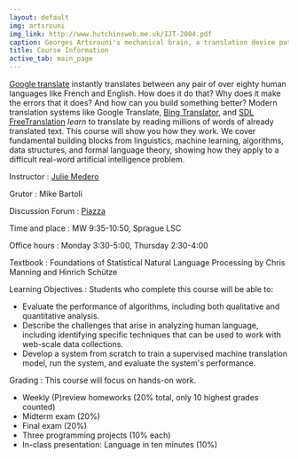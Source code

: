```yaml
---
layout: default
img: artsrouni
img_link: http://www.hutchinsweb.me.uk/IJT-2004.pdf
caption: Georges Artsrouni's mechanical brain, a translation device patented in 1933 in France.
title: Course Information
active_tab: main_page 
---
```


[Google translate](http://translate.google.com/) instantly
translates between any pair of over eighty human languages 
like French and English. How does it do that? Why does it 
make the errors that it does? And how can you build something 
better? Modern translation systems like Google Translate, 
[Bing Translator](http://www.microsofttranslator.com/),
and [SDL FreeTranslation](http://www.freetranslation.com/)
*learn* to translate by reading millions of words of already 
translated text. This course will show you how they work. 
We cover fundamental building blocks from linguistics, 
machine learning, algorithms, data structures, and formal 
language theory, showing how they apply to a difficult
real-word artificial intelligence problem.

Instructor
:  [Julie Medero](http://cs.hmc.edu/~julie)

Grutor
: Mike Bartoli

Discussion Forum
: [Piazza](https://piazza.com/class/i4ugmh3p8hx459)

Time and place
: MW 9:35-10:50, Sprague LSC

Office hours
: Monday 3:30-5:00, Thursday 2:30-4:00

Textbook
: Foundations of Statistical Natural Language Processing by Chris Manning and Hinrich Schütze

Learning Objectives
: Students who complete this course will be able to:

* Evaluate the performance of algorithms, including both qualitative
  and quantitative analysis.
* Describe the challenges that arise in analyzing human language,
  including identifying specific techniques that can be used to work
  with web-scale data collections.
* Develop a system from scratch to train a supervised machine
  translation model, run the system, and evaluate the system's performance.

Grading
: This course will focus on hands-on work.

* Weekly (P)review homeworks (20% total, only 10 highest grades counted)
* Midterm exam (20%)
* Final exam (20%)
* Three programming projects (10% each)
* In-class presentation: Language in ten minutes (10%)


